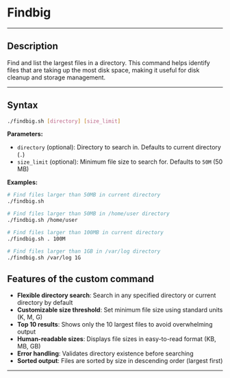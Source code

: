 # Findbig

---

## Description
Find and list the largest files in a directory. This command helps identify files that are taking up the most disk space, making it useful for disk cleanup and storage management.

---

## Syntax
```bash
./findbig.sh [directory] [size_limit]
```

**Parameters:**
- `directory` (optional): Directory to search in. Defaults to current directory (`.`)
- `size_limit` (optional): Minimum file size to search for. Defaults to `50M` (50 MB)

**Examples:**
```bash
# Find files larger than 50MB in current directory
./findbig.sh

# Find files larger than 50MB in /home/user directory
./findbig.sh /home/user

# Find files larger than 100MB in current directory
./findbig.sh . 100M

# Find files larger than 1GB in /var/log directory
./findbig.sh /var/log 1G
```

## Features of the custom command

- **Flexible directory search**: Search in any specified directory or current directory by default
- **Customizable size threshold**: Set minimum file size using standard units (K, M, G)
- **Top 10 results**: Shows only the 10 largest files to avoid overwhelming output
- **Human-readable sizes**: Displays file sizes in easy-to-read format (KB, MB, GB)
- **Error handling**: Validates directory existence before searching
- **Sorted output**: Files are sorted by size in descending order (largest first)

---